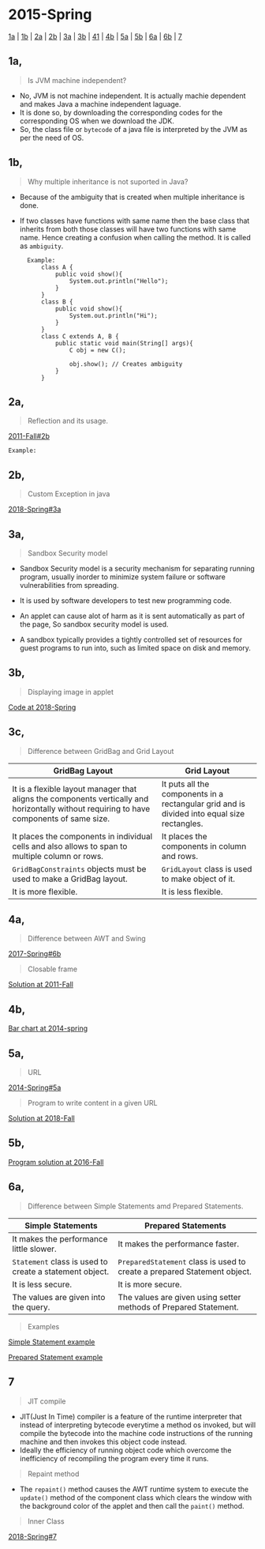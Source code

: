 # 2015-Spring

[1a](#1a) | [1b](#1b) | [2a](#2a) | [2b](#2b) | [3a](#3a) | [3b](#3b) | [41](#41) | [4b](#4b) | [5a](#5a) | [5b](#5b) | [6a](#6a) | [6b](#6b) | [7](#7)

## 1a,

>Is JVM machine independent?

- No, JVM is not machine independent. It is actually machie dependent and makes Java a machine independent laguage.
- It is done so, by downloading the corresponding codes for the corresponding OS when we download the JDK.
- So, the class file or `bytecode` of a java file is interpreted by the JVM as per the need of OS.

## 1b,

>Why multiple inheritance is not suported in Java?

- Because of the ambiguity that is created when multiple inheritance is done.
- If two classes have functions with same name then the base class that inherits from both those classes will have two functions with same name. Hence creating a confusion when calling the method. It is called as `ambiguity`.

        Example:
            class A {
                public void show(){
                    System.out.println("Hello");
                }
            } 
            class B {
                public void show(){
                    System.out.println("Hi");
                }
            }
            class C extends A, B {
                public static void main(String[] args){
                    C obj = new C();

                    obj.show(); // Creates ambiguity
                }
            }

## 2a,

>Reflection and its usage.

[2011-Fall#2b]()

    Example:

## 2b,

>Custom Exception in java

[2018-Spring#3a]()

## 3a,

>Sandbox Security model

- Sandbox Security model is a security mechanism for separating running program, usually inorder to minimize system failure or software vulnerabilities from spreading.
- It is used by software developers to test new programming code.

- An applet can cause alot of harm as it is sent automatically as part of the page, So sandbox security model is used.

- A sandbox typically provides a tightly controlled set of resources for guest programs to run into, such as limited space on disk and memory.

## 3b,

>Displaying image in applet

[Code at 2018-Spring]()

## 3c,

>Difference between GridBag and Grid Layout

|**GridBag Layout**|**Grid Layout**|
|--|--|
|It is a flexible layout manager that aligns the components vertically and horizontally without requiring to have components of same size.|It puts all the components in a rectangular grid and is divided into equal size rectangles.|
|It places the components in individual cells and also allows to span to multiple column or rows.|It places the components in column and rows.|
|`GridBagConstraints` objects must be used to make a GridBag layout.|`GridLayout` class is used to make object of it.|
|It is more flexible.|It is less flexible.|

## 4a,

>Difference between AWT and Swing

[2017-Spring#6b]()

>Closable frame

[Solution at 2011-Fall]()

## 4b,

[Bar chart at 2014-spring]()

## 5a,

>URL

[2014-Spring#5a]()

>Program to write content in a given URL

[Solution at 2018-Fall]()

## 5b,

[Program solution at 2016-Fall]()

## 6a,

>Difference between Simple Statements amd Prepared Statements.

|**Simple Statements**|**Prepared Statements**|
|--|--|
|It makes the performance little slower.|It makes the performance faster.|
|`Statement` class is used to create a statement object.|`PreparedStatement` class is used to create a prepared Statement object.|
|It is less secure.|It is more secure.|
|The values are given into the query.|The values are given using setter methods of Prepared Statement.|

>Examples

[Simple Statement example]()

[Prepared Statement example]()

## 7

>JIT compile

- JIT(Just In Time) compiler is a feature of the runtime interpreter that instead of interpreting bytecode everytime a method os invoked, but will compile the bytecode into the machine code instructions of the running machine and then invokes this object code instead.
- Ideally the efficiency of running object code which overcome the inefficiency of recompiling the program every time it runs.

>Repaint method

- The `repaint()` method causes the AWT runtime system to execute the `update()` method of the component class which clears the window with the background color of the applet and then call the `paint()` method.

>Inner Class

[2018-Spring#7]()